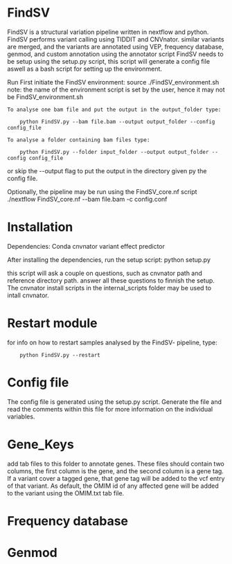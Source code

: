 FindSV
===========
FindSV is a structural variation pipeline written in nextflow and python. FindSV performs variant calling using TIDDIT and CNVnator.
similar variants are merged, and the variants are annotated using VEP, frequency database, genmod, and custom annotation using the annotator script
FindSV needs to be setup using the setup.py script, this script will generate a config file aswell as a bash script for setting up the environment.

Run
    First initiate the FindSV environment:
        source ./FindSV_environment.sh
    note: the name of the environment script is set by the user, hence it may not be FindSV_environment.sh

    To analyse one bam file and put the output in the output_folder type:

        python FindSV.py --bam file.bam --output output_folder --config config_file

    To analyse a folder containing bam files type:

        python FindSV.py --folder input_folder --output output_folder --config config_file

or skip the --output flag to put the output in the directory given py the config file.

Optionally, the pipeline may be run using the FindSV_core.nf script
    ./nextflow FindSV_core.nf --bam file.bam -c config.conf

Installation
============
Dependencies:
    Conda
    cnvnator
    variant effect predictor
    
After installing the dependencies, run the setup script:
    python setup.py
    
this script will ask a couple on questions, such as cnvnator path and reference directory path. answer all these questions to finnish the setup.
The cnvnator install scripts in the internal_scripts folder may be used to intall cnvnator.


Restart module
============
for info on how to restart samples analysed by the FindSV- pipeline, type:

        python FindSV.py --restart

Config file
=========
The config file is generated using the setup.py script. Generate the file and read the comments within 
this file for more information on the individual variables.

Gene_Keys
==========

add tab files to this folder to annotate genes.
These files should contain two columns, the first column is the gene, and the second column is a gene tag.
If a variant cover a tagged gene, that gene tag will be added to the vcf entry of that variant. As default, the OMIM id of any
affected gene will be added to the variant using the OMIM.txt tab file.

Frequency database
==========

Genmod
========


